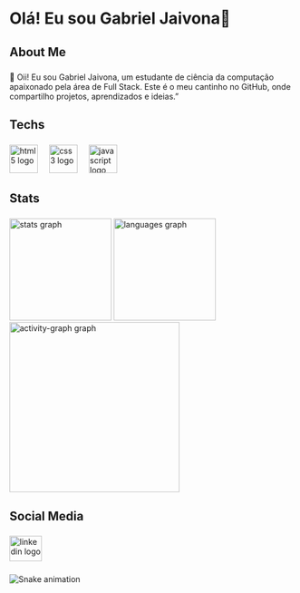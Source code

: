 <h1 align="left">Olá! Eu sou Gabriel Jaivona👋</h1>

###

<h2 align="left">About Me</h2>

###

<p align="left">👋 Oii! Eu sou Gabriel Jaivona, um estudante de ciência da computação apaixonado pela  área de Full Stack. Este é o meu cantinho no GitHub, onde compartilho projetos, aprendizados e ideias.”</p>

###

<h2 align="left">Techs</h2>

###

<div align="left">
  <img src="https://cdn.jsdelivr.net/gh/devicons/devicon/icons/html5/html5-original.svg" height="50" alt="html5 logo"  />
  <img width="12" />
  <img src="https://cdn.jsdelivr.net/gh/devicons/devicon/icons/css3/css3-original.svg" height="50" alt="css3 logo"  />
  <img width="12" />
  <img src="https://cdn.jsdelivr.net/gh/devicons/devicon/icons/javascript/javascript-original.svg" height="50" alt="javascript logo"  />
</div>

###

<h2 align="left">Stats</h2>

###

<div align="left">
  <img src="https://github-readme-stats.vercel.app/api?username=gabrieljaivona&hide_title=false&hide_rank=false&show_icons=true&include_all_commits=true&count_private=true&disable_animations=false&theme=radical&locale=en&hide_border=false&order=1" height="180" alt="stats graph"  />
  <img src="https://github-readme-stats.vercel.app/api/top-langs?username=gabrieljaivona&locale=en&hide_title=false&layout=compact&card_width=320&langs_count=5&theme=radical&hide_border=false&order=2" height="180" alt="languages graph"  />
  <img src="https://github-readme-activity-graph.vercel.app/graph?username=gabrieljaivona&radius=16&theme=redical&area=true&order=5" height="300" alt="activity-graph graph"  />
</div>

###

<h2 align="left">Social Media</h2>

###

<div align="left">
  <a href="https://www.linkedin.com/in/gabrieljaivona/" target="_blank">
    <img src="https://raw.githubusercontent.com/maurodesouza/profile-readme-generator/master/src/assets/icons/social/linkedin/default.svg" width="57" height="45" alt="linkedin logo"  />
  </a>
</div>

###

<img src="https://raw.githubusercontent.com/gabrieljaivona/gabrieljaivona/output/snake.svg" alt="Snake animation" />

###
